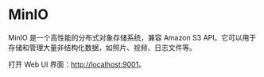 # MinIO

MinIO 是一个高性能的分布式对象存储系统，兼容 Amazon S3 API。它可以用于存储和管理大量非结构化数据，如照片、视频、日志文件等。

打开 Web UI 界面：<http://localhost:9001>。
